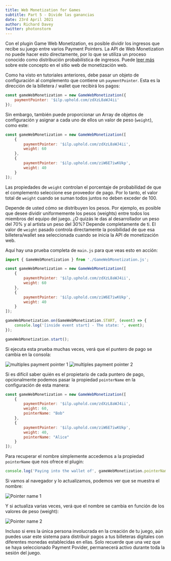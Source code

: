 ```yaml
---
title: Web Monetization for Games
subtitle: Part 5 - Divide las ganancias
date: 23rd April 2021
author: Richard Davey
twitter: photonstorm
---
```


Con el plugin Game Web Monetization, es posible dividir los ingresos que recibe su juego entre varios Payment Pointers. La API de Web Monetization no puede hacer esto directamente, por lo que se utiliza un proceso conocido como distribución probabilística de ingresos. Puede [leer más](https://webmonetization.org/docs/probabilistic-rev-sharing) sobre este concepto en el sitio web de monetización web.

Como ha visto en tutoriales anteriores, debe pasar un objeto de configuración al complemento que contiene un `paymentPointer`. Esta es la dirección de la billetera / wallet que recibirá los pagos:

```javascript
const gameWebMonetization = new GameWebMonetization({
    paymentPointer: '$ilp.uphold.com/zdXzL8aWJ4ii'
});
```

Sin embargo, también puede proporcionar un Array de objetos de configuración y asignar a cada uno de ellos un valor de peso (`weight`), como este:

```javascript
const gameWebMonetization = new GameWebMonetization([
    {
        paymentPointer: '$ilp.uphold.com/zdXzL8aWJ4ii',
        weight: 60
    },
    {
        paymentPointer: '$ilp.uphold.com/ziW6E7iwKUkp',
        weight: 40
    }
]);
```

Las propiedades de `weight` controlan el porcentaje de probabilidad de que el complemento seleccione ese proveedor de pago. Por lo tanto, el valor total de `weight` cuando se suman todos juntos no deben exceder de 100.

Depende de usted cómo se distribuyen los pesos. Por ejemplo, es posible que desee dividir uniformemente los pesos (weights) entre todos los miembros del equipo del juego. ¿O quizás le das al desarrollador un peso del 70% y al artista un peso del 30%? Depende completamente de ti. El valor de `weight` pasado controla directamente la posibilidad de que esa billetera/wallet sea seleccionada cuando se inicia la API de monetización web.

Aquí hay una prueba completa de `main.js` para que veas esto en acción:

```javascript
import { GameWebMonetization } from './GameWebMonetization.js';

const gameWebMonetization = new GameWebMonetization([
    {
        paymentPointer: '$ilp.uphold.com/zdXzL8aWJ4ii',
        weight: 60
    },
    {
        paymentPointer: '$ilp.uphold.com/ziW6E7iwKUkp',
        weight: 40
    }
]);

gameWebMonetization.on(GameWebMonetization.START, (event) => {
    console.log('[inside event start] - The state: ', event);
});

gameWebMonetization.start();
```

Si ejecuta esta prueba muchas veces, verá que el puntero de pago se cambia en la consola:

![multiples payment pointer 1](part4/1-multiple-payment-pointers1.png)
![multiples payment pointer 2](part4/2-multiple-payment-pointers2.png)

Si es difícil saber quién es el propietario de cada puntero de pago, opcionalmente podemos pasar la propiedad `pointerName` en la configuración de esta manera:

```javascript
const gameWebMonetization = new GameWebMonetization([
    {
        paymentPointer: '$ilp.uphold.com/zdXzL8aWJ4ii',
        weight: 60,
        pointerName: "Bob"
    },
    {
        paymentPointer: '$ilp.uphold.com/ziW6E7iwKUkp',
        weight: 40,
        pointerName: "Alice"
    }
]);
```
Para recuperar el nombre simplemente accedemos a la propiedad `pointerName` que nos ofrece el plugin:

```javascript
console.log('Paying into the wallet of', gameWebMonetization.pointerName);
```

Si vamos al navegador y lo actualizamos, podemos ver que se muestra el nombre:

![Pointer name 1](part4/3-pointer-name1.png)

Y si actualiza varias veces, verá que el nombre se cambia en función de los valores de peso (weight):

![Pointer name 2](part4/4-pointer-name2.png)

Incluso si eres la única persona involucrada en la creación de tu juego, aún puedes usar este sistema para distribuir pagos a tus billeteras digitales con diferentes monedas establecidas en ellas. Solo recuerde que una vez que se haya seleccionado Payment Povider, permanecerá activo durante toda la sesión del juego.